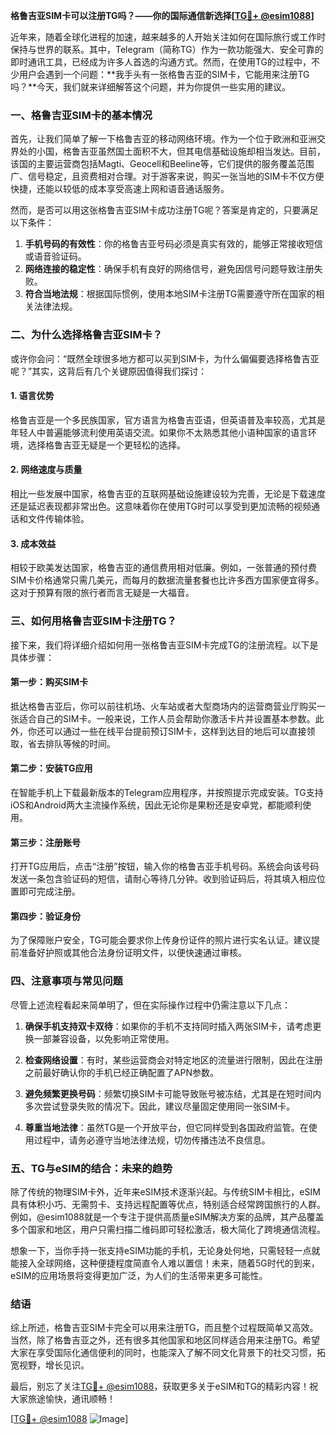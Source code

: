 **格鲁吉亚SIM卡可以注册TG吗？——你的国际通信新选择[[TG💪+ @esim1088](https://t.me/s/esim1088)]**

近年来，随着全球化进程的加速，越来越多的人开始关注如何在国际旅行或工作时保持与世界的联系。其中，Telegram（简称TG）作为一款功能强大、安全可靠的即时通讯工具，已经成为许多人首选的沟通方式。然而，在使用TG的过程中，不少用户会遇到一个问题：**我手头有一张格鲁吉亚的SIM卡，它能用来注册TG吗？**今天，我们就来详细解答这个问题，并为你提供一些实用的建议。

### **一、格鲁吉亚SIM卡的基本情况**

首先，让我们简单了解一下格鲁吉亚的移动网络环境。作为一个位于欧洲和亚洲交界处的小国，格鲁吉亚虽然国土面积不大，但其电信基础设施却相当发达。目前，该国的主要运营商包括Magti、Geocell和Beeline等，它们提供的服务覆盖范围广、信号稳定，且资费相对合理。对于游客来说，购买一张当地的SIM卡不仅方便快捷，还能以较低的成本享受高速上网和语音通话服务。

然而，是否可以用这张格鲁吉亚SIM卡成功注册TG呢？答案是肯定的，只要满足以下条件：

1. **手机号码的有效性**：你的格鲁吉亚号码必须是真实有效的，能够正常接收短信或语音验证码。
2. **网络连接的稳定性**：确保手机有良好的网络信号，避免因信号问题导致注册失败。
3. **符合当地法规**：根据国际惯例，使用本地SIM卡注册TG需要遵守所在国家的相关法律法规。

### **二、为什么选择格鲁吉亚SIM卡？**

或许你会问：“既然全球很多地方都可以买到SIM卡，为什么偏偏要选择格鲁吉亚呢？”其实，这背后有几个关键原因值得我们探讨：

#### **1. 语言优势**
格鲁吉亚是一个多民族国家，官方语言为格鲁吉亚语，但英语普及率较高，尤其是年轻人中普遍能够流利使用英语交流。如果你不太熟悉其他小语种国家的语言环境，选择格鲁吉亚无疑是一个更轻松的选择。

#### **2. 网络速度与质量**
相比一些发展中国家，格鲁吉亚的互联网基础设施建设较为完善，无论是下载速度还是延迟表现都非常出色。这意味着你在使用TG时可以享受到更加流畅的视频通话和文件传输体验。

#### **3. 成本效益**
相较于欧美发达国家，格鲁吉亚的通信费用相对低廉。例如，一张普通的预付费SIM卡价格通常只需几美元，而每月的数据流量套餐也比许多西方国家便宜得多。这对于预算有限的旅行者而言无疑是一大福音。

### **三、如何用格鲁吉亚SIM卡注册TG？**

接下来，我们将详细介绍如何用一张格鲁吉亚SIM卡完成TG的注册流程。以下是具体步骤：

#### **第一步：购买SIM卡**
抵达格鲁吉亚后，你可以前往机场、火车站或者大型商场内的运营商营业厅购买一张适合自己的SIM卡。一般来说，工作人员会帮助你激活卡片并设置基本参数。此外，你还可以通过一些在线平台提前预订SIM卡，这样到达目的地后可以直接领取，省去排队等候的时间。

#### **第二步：安装TG应用**
在智能手机上下载最新版本的Telegram应用程序，并按照提示完成安装。TG支持iOS和Android两大主流操作系统，因此无论你是果粉还是安卓党，都能顺利使用。

#### **第三步：注册账号**
打开TG应用后，点击“注册”按钮，输入你的格鲁吉亚手机号码。系统会向该号码发送一条包含验证码的短信，请耐心等待几分钟。收到验证码后，将其填入相应位置即可完成注册。

#### **第四步：验证身份**
为了保障账户安全，TG可能会要求你上传身份证件的照片进行实名认证。建议提前准备好护照或其他合法身份证明文件，以便快速通过审核。

### **四、注意事项与常见问题**

尽管上述流程看起来简单明了，但在实际操作过程中仍需注意以下几点：

1. **确保手机支持双卡双待**：如果你的手机不支持同时插入两张SIM卡，请考虑更换一部兼容设备，以免影响正常使用。
   
2. **检查网络设置**：有时，某些运营商会对特定地区的流量进行限制，因此在注册之前最好确认你的手机已经正确配置了APN参数。

3. **避免频繁更换号码**：频繁切换SIM卡可能导致账号被冻结，尤其是在短时间内多次尝试登录失败的情况下。因此，建议尽量固定使用同一张SIM卡。

4. **尊重当地法律**：虽然TG是一个开放平台，但它同样受到各国政府监管。在使用过程中，请务必遵守当地法律法规，切勿传播违法不良信息。

### **五、TG与eSIM的结合：未来的趋势**

除了传统的物理SIM卡外，近年来eSIM技术逐渐兴起。与传统SIM卡相比，eSIM具有体积小巧、无需剪卡、支持远程配置等优点，特别适合经常跨国旅行的人群。例如，@esim1088就是一个专注于提供高质量eSIM解决方案的品牌，其产品覆盖多个国家和地区，用户只需扫描二维码即可轻松激活，极大简化了跨境通信流程。

想象一下，当你手持一张支持eSIM功能的手机，无论身处何地，只需轻轻一点就能接入全球网络，这种便捷程度简直令人难以置信！未来，随着5G时代的到来，eSIM的应用场景将变得更加广泛，为人们的生活带来更多可能性。

### **结语**

综上所述，格鲁吉亚SIM卡完全可以用来注册TG，而且整个过程既简单又高效。当然，除了格鲁吉亚之外，还有很多其他国家和地区同样适合用来注册TG。希望大家在享受国际化通信便利的同时，也能深入了解不同文化背景下的社交习惯，拓宽视野，增长见识。

最后，别忘了关注[TG💪+ @esim1088](https://t.me/s/esim1088)，获取更多关于eSIM和TG的精彩内容！祝大家旅途愉快，通讯顺畅！

[[TG💪+ @esim1088](https://t.me/s/esim1088) ![Image](https://i.postimg.cc/4NQfJmqS/Snipaste-2025-05-13-00-14-12.png)]